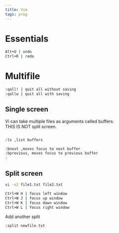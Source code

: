 ```yaml
---
title: Vim
tags: prog
---
```


# Essentials

```bash
Alt+U | undo
Ctrl+R | redo
```

# Multifile

```bash
:qall! | quit all without saving
:qallw | quit all with saving
```

## Single screen

Vi can take multiple files as arguments called buffers.  
THIS IS NOT split screen.


```bash

:ls ,list buffers

:bnext ,moves focus to next buffer
:bprevious, moves focus to previous buffer
:
```


## Split screen

```bash
vi -o2 file1.txt file2.txt

```

```bash
Ctrl+W H | focus left window
Ctrl+W J | focus up window
Ctrl+W K | focus down window
Ctrl+W L | focus right window
```

Add another split

```bash
:split newfile.txt
```

